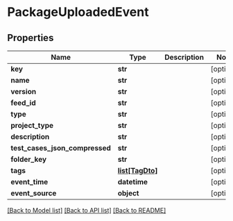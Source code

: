 # PackageUploadedEvent

## Properties
Name | Type | Description | Notes
------------ | ------------- | ------------- | -------------
**key** | **str** |  | [optional] 
**name** | **str** |  | [optional] 
**version** | **str** |  | [optional] 
**feed_id** | **str** |  | [optional] 
**type** | **str** |  | [optional] 
**project_type** | **str** |  | [optional] 
**description** | **str** |  | [optional] 
**test_cases_json_compressed** | **str** |  | [optional] 
**folder_key** | **str** |  | [optional] 
**tags** | [**list[TagDto]**](TagDto.md) |  | [optional] 
**event_time** | **datetime** |  | [optional] 
**event_source** | **object** |  | [optional] 

[[Back to Model list]](../README.md#documentation-for-models) [[Back to API list]](../README.md#documentation-for-api-endpoints) [[Back to README]](../README.md)


